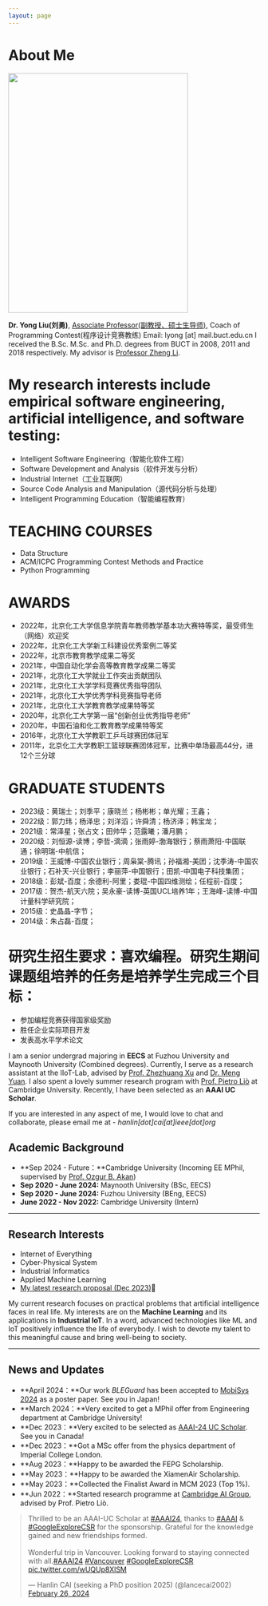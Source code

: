 ```yaml
---
layout: page
---
```


# About Me

<img src="https://caihanlin.com/caihanlin.jpg" class="floatpic" width="360" height="480">

**Dr. Yong Liu(刘勇)**, [Associate Professor(副教授、硕士生导师)](https://cist.buct.edu.cn/main.htm), Coach of Programming Contest(程序设计竞赛教练)
Email: lyong [at] mail.buct.edu.cn
I received the B.Sc. M.Sc. and Ph.D. degrees from BUCT in 2008, 2011 and 2018 respectively. My advisor is [Professor Zheng Li](http://cist.buct.edu.cn/staff/zheng/). 
# My research interests include empirical software engineering, artificial intelligence, and software testing:
- Intelligent Software Engineering（智能化软件工程）
- Software Development and Analysis（软件开发与分析）
- Industrial Internet（工业互联网）
- Source Code Analysis and Manipulation（源代码分析与处理）
- Intelligent Programming Education（智能编程教育）

# TEACHING COURSES
- Data Structure
- ACM/ICPC Programming Contest Methods and Practice
- Python Programming

# AWARDS
- 2022年，北京化工大学信息学院青年教师教学基本功大赛特等奖，最受师生（网络）欢迎奖
- 2022年，北京化工大学新工科建设优秀案例二等奖
- 2022年，北京市教育教学成果二等奖
- 2021年，中国自动化学会高等教育教学成果二等奖
- 2021年，北京化工大学就业工作突出贡献团队
- 2021年，北京化工大学学科竞赛优秀指导团队
- 2021年，北京化工大学优秀学科竞赛指导老师
- 2021年，北京化工大学教育教学成果特等奖
- 2020年，北京化工大学第一届“创新创业优秀指导老师”
- 2020年，中国石油和化工教育教学成果特等奖
- 2016年，北京化工大学教职工乒乓球赛团体冠军
- 2011年，北京化工大学教职工篮球联赛团体冠军，比赛中单场最高44分，进12个三分球

# GRADUATE STUDENTS
- 2023级：黄瑞士；刘季平；康晓兰；杨彬彬；单光耀；王鑫；
- 2022级：郭力玮；杨泽忠；刘洋滔；许舜清；杨济泽；韩宝龙；
- 2021级：常泽星；张占文；田帅华；范露曦；潘月鹏；
- 2020级：刘恒源-读博；李哲-滴滴；张雨婷-渤海银行；蔡雨萧阳-中国联通；徐明瑞-中航信；
- 2019级：王威博-中国农业银行；周枭棠-腾讯；孙福湘-美团；沈季涛-中国农业银行；石补天-兴业银行；李丽萍-中国银行；田凯-中国电子科技集团；
- 2018级：彭斌-百度；余德利-阿里；娄琨-中国四维测绘；任程前-百度；
- 2017级：贺杰-航天六院；吴永豪-读博-英国UCL培养1年；王海峰-读博-中国计量科学研究院；
- 2015级：史晶晶-字节；
- 2014级：朱占磊-百度；

# 研究生招生要求：喜欢编程。研究生期间课题组培养的任务是培养学生完成三个目标：
- 参加编程竞赛获得国家级奖励
- 胜任企业实际项目开发
- 发表高水平学术论文
  
I am a senior undergrad majoring in **EECS** at Fuzhou University and Maynooth University (Combined degrees). Currently, I serve as a research assistant at the IIoT-Lab, advised by [Prof. Zhezhuang Xu](https://www.researchgate.net/profile/Zhezhuang-Xu) and [Dr. Meng Yuan](https://www.researchgate.net/profile/Meng-Yuan-4). I also spent a lovely summer research program with [Prof. Pietro Liò](https://www.cl.cam.ac.uk/~pl219/) at Cambridge University. Recently, I have been selected as an **AAAI UC Scholar**.

If you are interested in any aspect of me, I would love to chat and collaborate, please email me at - *hanlin[dot]cai[at]ieee[dot]org*

## Academic Background

- **Sep 2024 - Future：**Cambridge University (Incoming EE MPhil, supervised by [Prof. Ozgur B. Akan](https://ioe.eng.cam.ac.uk/directory/akan))
- **Sep 2020 - June 2024:** Maynooth University (BSc, EECS)
- **Sep 2020 - June 2024:** Fuzhou University (BEng, EECS)
- **June 2022 - Nov 2022:** Cambridge University (Intern)

---

## Research Interests

- Internet of Everything
- Cyber-Physical System
- Industrial Informatics
- Applied Machine Learning
- [My latest research proposal (Dec 2023)](https://caihanlin.com/file/proposal-2023.pdf)🔗

My current research focuses on practical problems that artificial intelligence faces in real life. My interests are on the **Machine Learning** and its applications in **Industrial IoT**. In a word, advanced technologies like ML and IoT positively influence the life of everybody.  I wish to devote my talent to this meaningful cause and bring well-being to society.

---

## News and Updates

- **April 2024：**Our work *BLEGuard* has been accepted to [MobiSys 2024](https://www.sigmobile.org/mobisys/2024/) as a poster paper. See you in Japan!
- **March 2024：**Very excited to get a MPhil offer from Engineering department at Cambridge University!
- **Dec 2023：**Very excited to be selected as [AAAI-24 UC Scholar](https://aaai.org/aaai-conference/undergraduate-consortium-program/). See you in Canada!
- **Dec 2023：**Got a MSc offer from the physics department of Imperial College London.
- **Aug 2023：**Happy to be awarded the FEPG Scholarship.
- **May 2023：**Happy to be awarded the XiamenAir Scholarship.
- **May 2023：**Collected the Finalist Award in MCM 2023 (Top 1%).
- **Jun 2022：**Started research programme at [Cambridge AI Group](https://www.cl.cam.ac.uk/research/ai/), advised by Prof. Pietro Liò.

<blockquote class="twitter-tweet"><p lang="en" dir="ltr">Thrilled to be an AAAI-UC Scholar at <a href="https://twitter.com/hashtag/AAAI24?src=hash&amp;ref_src=twsrc%5Etfw">#AAAI24</a>, thanks to <a href="https://twitter.com/hashtag/AAAI?src=hash&amp;ref_src=twsrc%5Etfw">#AAAI</a> &amp; <a href="https://twitter.com/hashtag/GoogleExploreCSR?src=hash&amp;ref_src=twsrc%5Etfw">#GoogleExploreCSR</a> for the sponsorship. Grateful for the knowledge gained and new friendships formed.<br><br>Wonderful trip in Vancouver. Looking forward to staying connected with all.<a href="https://twitter.com/hashtag/AAAI24?src=hash&amp;ref_src=twsrc%5Etfw">#AAAI24</a> <a href="https://twitter.com/hashtag/Vancouver?src=hash&amp;ref_src=twsrc%5Etfw">#Vancouver</a> <a href="https://twitter.com/hashtag/GoogleExploreCSR?src=hash&amp;ref_src=twsrc%5Etfw">#GoogleExploreCSR</a> <a href="https://t.co/wUQUp8XlSM">pic.twitter.com/wUQUp8XlSM</a></p>&mdash; Hanlin CAI (seeking a PhD position 2025) (@lancecai2002) <a href="https://twitter.com/lancecai2002/status/1762210025173344260?ref_src=twsrc%5Etfw">February 26, 2024</a></blockquote> <script async src="https://platform.twitter.com/widgets.js" charset="utf-8"></script>

